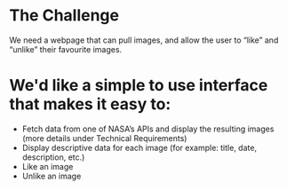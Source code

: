 # The Challenge
We need a webpage that can pull images, and allow the user to “like” and “unlike” their favourite images.


# We'd like a simple to use interface that makes it easy to:
- Fetch data from one of NASA’s APIs and display the resulting images (more details under Technical Requirements)
- Display descriptive data for each image (for example: title, date, description, etc.)
- Like an image
- Unlike an image
